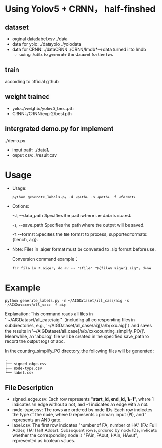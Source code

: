 # Using Yolov5 + CRNN， half-finshed
## dataset
- orginal data:label.csv   ./data
- data for yolo: ./datayolo ./yolodata
- data for CRNN: ./dataCRNN  ./CRNN/lmdb*-->data turned into lmdb
    - using ./utils to generate the dataset for the two
## train
according to official github
## weight trained
- yolo:./weights/yolov5_best.pth
- CRNN:./CRNN/expr2/best.pth
## intergrated demo.py for implement
./demo.py
- input path: ./data1/
- ouput csv: ./result.csv

# Usage
- Usage:
  ```
  python generate_labels.py -d <path> -s <path> -f <format>
  ```
- Options:
  
	-d, --data_path		Specifies the path where the data is stored.
  
	-s, --save_path		Specifies the path where the output will be saved.
  
	-f, --format		Specifies the file format to process, supported formats: {bench, aig}.

- Note: Files in .aiger format must be converted to .aig format before use.

	Conversion command example：
	```
	for file in *.aiger; do mv -- "$file" "${file%.aiger}.aig"; done
	```

# Example
```
python generate_labels.py -d ~/AIGDataset/all_case/aig -s ~/AIGDataset/all_case -f aig
```

Explanation: This command reads all files in ''~/AIGDataset/all_case/aig''（including all corresponding files in subdirectories, e.g., '~/AIGDataset/all_case/aig[/a/b/xxx.aig]'）and saves the results in '~/AIGDataset/all_case[/a/b/xxx/counting_simplify_PO/]'. Meanwhile, an 'abc.log' file will be created in the specified save_path to record the output logs of abc.

In the counting_simplify_PO directory, the following files will be generated:
```
.
├── signed_edge.csv
├── node-type.csv
└── label.csv
```

## File Description
- signed_edge.csv: Each row represents "**start_id, end_id, 1/-1**", where 1 indicates an edge without a not, and -1 indicates an edge with a not.
- node-type.csv: The rows are ordered by node IDs. Each row indicates the type of the node, where 0 represents a primary input (PI), and 1 represents an AND gate. 
- label.csv: The first row indicates "number of FA, number of HA" (FA: Full Adder, HA: Half Adder). Subsequent rows, ordered by node IDs, indicate whether the corresponding node is "FAin, FAout, HAin, HAout", represented as boolean values.

